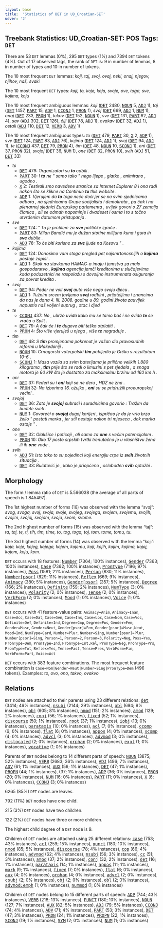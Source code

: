 ```yaml
---
layout: base
title:  'Statistics of DET in UD_Croatian-SET'
udver: '2'
---
```


## Treebank Statistics: UD_Croatian-SET: POS Tags: `DET`

There are 53 `DET` lemmas (0%), 295 `DET` types (1%) and 7394 `DET` tokens (4%).
Out of 17 observed tags, the rank of `DET` is: 9 in number of lemmas, 8 in number of types and 10 in number of tokens.

The 10 most frequent `DET` lemmas: <em>koji, taj, svoj, ovaj, neki, onaj, njegov, njihov, naš, svaki</em>

The 10 most frequent `DET` types:  <em>koji, to, koje, koja, svoje, ove, toga, sve, kojima, koju</em>

The 10 most frequent ambiguous lemmas: <em>koji</em> (<tt><a href="hr_set-pos-DET.html">DET</a></tt> 2480, <tt><a href="hr_set-pos-NOUN.html">NOUN</a></tt> 5, <tt><a href="hr_set-pos-ADJ.html">ADJ</a></tt> 1), <em>taj</em> (<tt><a href="hr_set-pos-DET.html">DET</a></tt> 1457, <tt><a href="hr_set-pos-PART.html">PART</a></tt> 15, <tt><a href="hr_set-pos-ADP.html">ADP</a></tt> 1, <tt><a href="hr_set-pos-CCONJ.html">CCONJ</a></tt> 1, <tt><a href="hr_set-pos-PRON.html">PRON</a></tt> 1), <em>svoj</em> (<tt><a href="hr_set-pos-DET.html">DET</a></tt> 669, <tt><a href="hr_set-pos-ADJ.html">ADJ</a></tt> 1, <tt><a href="hr_set-pos-NUM.html">NUM</a></tt> 1), <em>onaj</em> (<tt><a href="hr_set-pos-DET.html">DET</a></tt> 233, <tt><a href="hr_set-pos-PRON.html">PRON</a></tt> 1), <em>takav</em> (<tt><a href="hr_set-pos-DET.html">DET</a></tt> 152, <tt><a href="hr_set-pos-NOUN.html">NOUN</a></tt> 1), <em>sve</em> (<tt><a href="hr_set-pos-DET.html">DET</a></tt> 131, <tt><a href="hr_set-pos-PART.html">PART</a></tt> 92, <tt><a href="hr_set-pos-ADJ.html">ADJ</a></tt> 4), <em>sav</em> (<tt><a href="hr_set-pos-ADJ.html">ADJ</a></tt> 302, <tt><a href="hr_set-pos-DET.html">DET</a></tt> 126), <em>čiji</em> (<tt><a href="hr_set-pos-DET.html">DET</a></tt> 78, <tt><a href="hr_set-pos-ADJ.html">ADJ</a></tt> 1), <em>ovakav</em> (<tt><a href="hr_set-pos-DET.html">DET</a></tt> 32, <tt><a href="hr_set-pos-ADJ.html">ADJ</a></tt> 1), <em>ostali</em> (<tt><a href="hr_set-pos-ADJ.html">ADJ</a></tt> 110, <tt><a href="hr_set-pos-DET.html">DET</a></tt> 12, <tt><a href="hr_set-pos-VERB.html">VERB</a></tt> 3, <tt><a href="hr_set-pos-ADV.html">ADV</a></tt> 1)

The 10 most frequent ambiguous types:  <em>to</em> (<tt><a href="hr_set-pos-DET.html">DET</a></tt> 479, <tt><a href="hr_set-pos-PART.html">PART</a></tt> 30, <tt><a href="hr_set-pos-X.html">X</a></tt> 2, <tt><a href="hr_set-pos-ADP.html">ADP</a></tt> 1), <em>sve</em> (<tt><a href="hr_set-pos-DET.html">DET</a></tt> 124, <tt><a href="hr_set-pos-PART.html">PART</a></tt> 83, <tt><a href="hr_set-pos-ADJ.html">ADJ</a></tt> 76), <em>kojima</em> (<tt><a href="hr_set-pos-DET.html">DET</a></tt> 124, <tt><a href="hr_set-pos-ADJ.html">ADJ</a></tt> 1), <em>svoj</em> (<tt><a href="hr_set-pos-DET.html">DET</a></tt> 94, <tt><a href="hr_set-pos-ADJ.html">ADJ</a></tt> 1), <em>te</em> (<tt><a href="hr_set-pos-CCONJ.html">CCONJ</a></tt> 437, <tt><a href="hr_set-pos-DET.html">DET</a></tt> 79, <tt><a href="hr_set-pos-PRON.html">PRON</a></tt> 4), <em>tim</em> (<tt><a href="hr_set-pos-DET.html">DET</a></tt> 48, <tt><a href="hr_set-pos-NOUN.html">NOUN</a></tt> 10, <tt><a href="hr_set-pos-SCONJ.html">SCONJ</a></tt> 1), <em>oni</em> (<tt><a href="hr_set-pos-DET.html">DET</a></tt> 37, <tt><a href="hr_set-pos-PRON.html">PRON</a></tt> 32), <em>svojoj</em> (<tt><a href="hr_set-pos-DET.html">DET</a></tt> 36, <tt><a href="hr_set-pos-NUM.html">NUM</a></tt> 1), <em>one</em> (<tt><a href="hr_set-pos-DET.html">DET</a></tt> 32, <tt><a href="hr_set-pos-PRON.html">PRON</a></tt> 10), <em>svih</em> (<tt><a href="hr_set-pos-ADJ.html">ADJ</a></tt> 51, <tt><a href="hr_set-pos-DET.html">DET</a></tt> 33)


* <em>to</em>
  * <tt><a href="hr_set-pos-DET.html">DET</a></tt> 479: <em>Organizatori su <b>to</b> odbili .</em>
  * <tt><a href="hr_set-pos-PART.html">PART</a></tt> 30: <em>I <b>to</b> ne " samo tako " nego lijepo , glatko , animirano , ugodno .</em>
  * <tt><a href="hr_set-pos-X.html">X</a></tt> 2: <em>Testirali smo navedene stranice sa Internet Explorer 8 i ona radi nakon što se klikne na Continue <b>to</b> this website .</em>
  * <tt><a href="hr_set-pos-ADP.html">ADP</a></tt> 1: <em>Vjerujem da <b>to</b> toga neće doći jer se na svim sjednicama odbora , na sjednicama Grupe socijalista i demokrata , pa čak i na plenarnoj sjednici Europskog parlamenta , uvijek govori o 27 zemalja članica , ali se odmah napominje i dvadeset i osma i to s točno utvrđenim datumom pristupanja .</em>
* <em>sve</em>
  * <tt><a href="hr_set-pos-DET.html">DET</a></tt> 124: <em>" To je problem za <b>sve</b> političke igrače .</em>
  * <tt><a href="hr_set-pos-PART.html">PART</a></tt> 83: <em>Milan Bandić mu je dužan stotine milijuna kuna i gura ih <b>sve</b> dublje .</em>
  * <tt><a href="hr_set-pos-ADJ.html">ADJ</a></tt> 76: <em>To će biti korisno za <b>sve</b> ljude na Kosovu " .</em>
* <em>kojima</em>
  * <tt><a href="hr_set-pos-DET.html">DET</a></tt> 124: <em>Donosimo vam stoga pregled pet najsmrtonosnijih o <b>kojima</b> postoje zapisi .</em>
  * <tt><a href="hr_set-pos-ADJ.html">ADJ</a></tt> 1: <em>Skok na stavkama HAMAG-a imaju i jamstva za malo gospodarstvo , <b>kojima</b> agencija jamči kreditorima u slučajevima kada poduzetnici ne raspolažu s dovoljno instrumenata osiguranja za povrat kredita .</em>
* <em>svoj</em>
  * <tt><a href="hr_set-pos-DET.html">DET</a></tt> 94: <em>Peder ne voli <b>svoj</b> auto više nego svoju djecu .</em>
  * <tt><a href="hr_set-pos-ADJ.html">ADJ</a></tt> 1: <em>Tužnim srcem javljamo <b>svoj</b> rodbini , prijateljima i znancima da nas je dana 4. III. 2008. godine u 89. godini života zauvijek napustio naš voljeni suprug , otac i djed</em>
* <em>te</em>
  * <tt><a href="hr_set-pos-CCONJ.html">CCONJ</a></tt> 437: <em>No , ubrzo uviđa kako mu se tamo baš i ne sviđa <b>te</b> se vraća u Split .</em>
  * <tt><a href="hr_set-pos-DET.html">DET</a></tt> 79: <em>A čak će i <b>te</b> dugove biti teško otplatiti .</em>
  * <tt><a href="hr_set-pos-PRON.html">PRON</a></tt> 4: <em>Što više vjeruješ u njega , više <b>te</b> nagrađuje .</em>
* <em>tim</em>
  * <tt><a href="hr_set-pos-DET.html">DET</a></tt> 48: <em>S <b>tim</b> promjenama pokrenut je važan dio pravosudnih reformi u Makedoniji .</em>
  * <tt><a href="hr_set-pos-NOUN.html">NOUN</a></tt> 10: <em>Crnogorski vaterpolski <b>tim</b> pobijedio je Grčku s rezultatom 10-6 .</em>
  * <tt><a href="hr_set-pos-SCONJ.html">SCONJ</a></tt> 1: <em>Masa vozila sa svim baterijama je prilično velikih 1.880 kilograma , <b>tim</b> prije što se radi o limuzini s pet sjedala , a snaga motora je 60 kW što je dostatno za maksimalnu brzinu od 160 km h .</em>
* <em>oni</em>
  * <tt><a href="hr_set-pos-DET.html">DET</a></tt> 37: <em>Pederi su i <b>oni</b> koji se ne deru , HDZ ne zna .</em>
  * <tt><a href="hr_set-pos-PRON.html">PRON</a></tt> 32: <em>Na izborima 16. ožujka , <b>oni</b> su se pridružili proeuropskoj većini .</em>
* <em>svojoj</em>
  * <tt><a href="hr_set-pos-DET.html">DET</a></tt> 36: <em>Zato je <b>svojoj</b> subraći i suradnicima govorio : Tražim da budete sveti .</em>
  * <tt><a href="hr_set-pos-NUM.html">NUM</a></tt> 1: <em>Govoreći o <b>svojoj</b> dugoj karijeri , ispričao je da je vrlo brzo želio " postati marka , jer stil nestaje nakon tri mjeseca , dok marka ostaje " .</em>
* <em>one</em>
  * <tt><a href="hr_set-pos-DET.html">DET</a></tt> 32: <em>Olakšice i poticaji , ali samo za <b>one</b> s većim potencijalom .</em>
  * <tt><a href="hr_set-pos-PRON.html">PRON</a></tt> 10: <em>Oko 17 posto srpskih tvrtki trenutačno je u vlasništvu žena ili ih <b>one</b> vode .</em>
* <em>svih</em>
  * <tt><a href="hr_set-pos-ADJ.html">ADJ</a></tt> 51: <em>Isto tako to su pojedinci koji energiju crpe iz <b>svih</b> životnih situacija .</em>
  * <tt><a href="hr_set-pos-DET.html">DET</a></tt> 33: <em>Bulatović je , kako je priopćeno , oslobođen <b>svih</b> optužbi .</em>

## Morphology

The form / lemma ratio of `DET` is 5.566038 (the average of all parts of speech is 1.845497).

The 1st highest number of forms (16) was observed with the lemma “svoj”: <em>svog, svoga, svoj, svoja, svoje, svojeg, svojega, svojem, svojemu, svojih, svojim, svojoj, svojom, svoju, svom, svome</em>.

The 2nd highest number of forms (15) was observed with the lemma “taj”: <em>ta, taj, te, ti, tih, tim, time, to, tog, toga, toj, tom, tome, tomu, tu</em>.

The 3rd highest number of forms (14) was observed with the lemma “koji”: <em>koja, koje, kojeg, kojega, kojem, kojemu, koji, kojih, kojim, kojima, kojoj, kojom, koju, kom</em>.

`DET` occurs with 18 features: <tt><a href="hr_set-feat-Number.html">Number</a></tt> (7364; 100% instances), <tt><a href="hr_set-feat-Gender.html">Gender</a></tt> (7363; 100% instances), <tt><a href="hr_set-feat-Case.html">Case</a></tt> (7362; 100% instances), <tt><a href="hr_set-feat-PronType.html">PronType</a></tt> (7196; 97% instances), <tt><a href="hr_set-feat-Poss.html">Poss</a></tt> (1581; 21% instances), <tt><a href="hr_set-feat-Person.html">Person</a></tt> (830; 11% instances), <tt><a href="hr_set-feat-Number-psor.html">Number[psor]</a></tt> (829; 11% instances), <tt><a href="hr_set-feat-Reflex.html">Reflex</a></tt> (669; 9% instances), <tt><a href="hr_set-feat-Animacy.html">Animacy</a></tt> (380; 5% instances), <tt><a href="hr_set-feat-Gender-psor.html">Gender[psor]</a></tt> (357; 5% instances), <tt><a href="hr_set-feat-Degree.html">Degree</a></tt> (166; 2% instances), <tt><a href="hr_set-feat-Definite.html">Definite</a></tt> (159; 2% instances), <tt><a href="hr_set-feat-NumType.html">NumType</a></tt> (3; 0% instances), <tt><a href="hr_set-feat-Polarity.html">Polarity</a></tt> (2; 0% instances), <tt><a href="hr_set-feat-Tense.html">Tense</a></tt> (2; 0% instances), <tt><a href="hr_set-feat-VerbForm.html">VerbForm</a></tt> (2; 0% instances), <tt><a href="hr_set-feat-Mood.html">Mood</a></tt> (1; 0% instances), <tt><a href="hr_set-feat-Voice.html">Voice</a></tt> (1; 0% instances)

`DET` occurs with 41 feature-value pairs: `Animacy=Anim`, `Animacy=Inan`, `Case=Acc`, `Case=Dat`, `Case=Gen`, `Case=Ins`, `Case=Loc`, `Case=Nom`, `Case=Voc`, `Definite=Def`, `Definite=Ind`, `Degree=Cmp`, `Degree=Pos`, `Gender=Fem`, `Gender=Masc`, `Gender=Neut`, `Gender[psor]=Fem`, `Gender[psor]=Masc,Neut`, `Mood=Ind`, `NumType=Card`, `Number=Plur`, `Number=Sing`, `Number[psor]=Plur`, `Number[psor]=Sing`, `Person=1`, `Person=2`, `Person=3`, `Polarity=Neg`, `Poss=Yes`, `PronType=Dem`, `PronType=Ind`, `PronType=Int,Rel`, `PronType=Neg`, `PronType=Prs`, `PronType=Tot`, `Reflex=Yes`, `Tense=Past`, `Tense=Pres`, `VerbForm=Fin`, `VerbForm=Part`, `Voice=Act`

`DET` occurs with 383 feature combinations.
The most frequent feature combination is `Case=Nom|Gender=Neut|Number=Sing|PronType=Dem` (496 tokens).
Examples: <em>to, ovo, ono, takvo, ovakvo</em>


## Relations

`DET` nodes are attached to their parents using 23 different relations: <tt><a href="hr_set-dep-det.html">det</a></tt> (3414; 46% instances), <tt><a href="hr_set-dep-nsubj.html">nsubj</a></tt> (2144; 29% instances), <tt><a href="hr_set-dep-obl.html">obl</a></tt> (694; 9% instances), <tt><a href="hr_set-dep-obj.html">obj</a></tt> (605; 8% instances), <tt><a href="hr_set-dep-nmod.html">nmod</a></tt> (151; 2% instances), <tt><a href="hr_set-dep-amod.html">amod</a></tt> (129; 2% instances), <tt><a href="hr_set-dep-conj.html">conj</a></tt> (56; 1% instances), <tt><a href="hr_set-dep-fixed.html">fixed</a></tt> (52; 1% instances), <tt><a href="hr_set-dep-discourse.html">discourse</a></tt> (50; 1% instances), <tt><a href="hr_set-dep-root.html">root</a></tt> (37; 1% instances), <tt><a href="hr_set-dep-iobj.html">iobj</a></tt> (13; 0% instances), <tt><a href="hr_set-dep-parataxis.html">parataxis</a></tt> (10; 0% instances), <tt><a href="hr_set-dep-acl.html">acl</a></tt> (7; 0% instances), <tt><a href="hr_set-dep-ccomp.html">ccomp</a></tt> (6; 0% instances), <tt><a href="hr_set-dep-flat.html">flat</a></tt> (6; 0% instances), <tt><a href="hr_set-dep-appos.html">appos</a></tt> (4; 0% instances), <tt><a href="hr_set-dep-xcomp.html">xcomp</a></tt> (4; 0% instances), <tt><a href="hr_set-dep-advcl.html">advcl</a></tt> (3; 0% instances), <tt><a href="hr_set-dep-advmod.html">advmod</a></tt> (3; 0% instances), <tt><a href="hr_set-dep-dislocated.html">dislocated</a></tt> (2; 0% instances), <tt><a href="hr_set-dep-orphan.html">orphan</a></tt> (2; 0% instances), <tt><a href="hr_set-dep-expl.html">expl</a></tt> (1; 0% instances), <tt><a href="hr_set-dep-vocative.html">vocative</a></tt> (1; 0% instances)

Parents of `DET` nodes belong to 14 different parts of speech: <tt><a href="hr_set-pos-NOUN.html">NOUN</a></tt> (3875; 52% instances), <tt><a href="hr_set-pos-VERB.html">VERB</a></tt> (2683; 36% instances), <tt><a href="hr_set-pos-ADJ.html">ADJ</a></tt> (496; 7% instances), <tt><a href="hr_set-pos-ADV.html">ADV</a></tt> (61; 1% instances), <tt><a href="hr_set-pos-AUX.html">AUX</a></tt> (59; 1% instances), <tt><a href="hr_set-pos-DET.html">DET</a></tt> (47; 1% instances), <tt><a href="hr_set-pos-PROPN.html">PROPN</a></tt> (44; 1% instances),  (37; 1% instances), <tt><a href="hr_set-pos-ADP.html">ADP</a></tt> (36; 0% instances), <tt><a href="hr_set-pos-PRON.html">PRON</a></tt> (20; 0% instances), <tt><a href="hr_set-pos-NUM.html">NUM</a></tt> (16; 0% instances), <tt><a href="hr_set-pos-PART.html">PART</a></tt> (11; 0% instances), <tt><a href="hr_set-pos-X.html">X</a></tt> (6; 0% instances), <tt><a href="hr_set-pos-CCONJ.html">CCONJ</a></tt> (3; 0% instances)

6265 (85%) `DET` nodes are leaves.

792 (11%) `DET` nodes have one child.

215 (3%) `DET` nodes have two children.

122 (2%) `DET` nodes have three or more children.

The highest child degree of a `DET` node is 9.

Children of `DET` nodes are attached using 25 different relations: <tt><a href="hr_set-dep-case.html">case</a></tt> (753; 43% instances), <tt><a href="hr_set-dep-acl.html">acl</a></tt> (259; 15% instances), <tt><a href="hr_set-dep-punct.html">punct</a></tt> (180; 10% instances), <tt><a href="hr_set-dep-nmod.html">nmod</a></tt> (85; 5% instances), <tt><a href="hr_set-dep-discourse.html">discourse</a></tt> (78; 4% instances), <tt><a href="hr_set-dep-cop.html">cop</a></tt> (66; 4% instances), <tt><a href="hr_set-dep-advmod.html">advmod</a></tt> (62; 4% instances), <tt><a href="hr_set-dep-nsubj.html">nsubj</a></tt> (59; 3% instances), <tt><a href="hr_set-dep-cc.html">cc</a></tt> (51; 3% instances), <tt><a href="hr_set-dep-amod.html">amod</a></tt> (37; 2% instances), <tt><a href="hr_set-dep-conj.html">conj</a></tt> (32; 2% instances), <tt><a href="hr_set-dep-det.html">det</a></tt> (16; 1% instances), <tt><a href="hr_set-dep-parataxis.html">parataxis</a></tt> (14; 1% instances), <tt><a href="hr_set-dep-appos.html">appos</a></tt> (11; 1% instances), <tt><a href="hr_set-dep-mark.html">mark</a></tt> (9; 1% instances), <tt><a href="hr_set-dep-fixed.html">fixed</a></tt> (7; 0% instances), <tt><a href="hr_set-dep-flat.html">flat</a></tt> (6; 0% instances), <tt><a href="hr_set-dep-aux.html">aux</a></tt> (4; 0% instances), <tt><a href="hr_set-dep-orphan.html">orphan</a></tt> (4; 0% instances), <tt><a href="hr_set-dep-advcl.html">advcl</a></tt> (2; 0% instances), <tt><a href="hr_set-dep-csubj.html">csubj</a></tt> (2; 0% instances), <tt><a href="hr_set-dep-obj.html">obj</a></tt> (2; 0% instances), <tt><a href="hr_set-dep-obl.html">obl</a></tt> (2; 0% instances), <tt><a href="hr_set-dep-advmod-emph.html">advmod:emph</a></tt> (1; 0% instances), <tt><a href="hr_set-dep-nummod.html">nummod</a></tt> (1; 0% instances)

Children of `DET` nodes belong to 15 different parts of speech: <tt><a href="hr_set-pos-ADP.html">ADP</a></tt> (744; 43% instances), <tt><a href="hr_set-pos-VERB.html">VERB</a></tt> (218; 13% instances), <tt><a href="hr_set-pos-PUNCT.html">PUNCT</a></tt> (180; 10% instances), <tt><a href="hr_set-pos-NOUN.html">NOUN</a></tt> (127; 7% instances), <tt><a href="hr_set-pos-AUX.html">AUX</a></tt> (82; 5% instances), <tt><a href="hr_set-pos-ADJ.html">ADJ</a></tt> (79; 5% instances), <tt><a href="hr_set-pos-CCONJ.html">CCONJ</a></tt> (74; 4% instances), <tt><a href="hr_set-pos-ADV.html">ADV</a></tt> (71; 4% instances), <tt><a href="hr_set-pos-PART.html">PART</a></tt> (53; 3% instances), <tt><a href="hr_set-pos-DET.html">DET</a></tt> (47; 3% instances), <tt><a href="hr_set-pos-PRON.html">PRON</a></tt> (24; 1% instances), <tt><a href="hr_set-pos-PROPN.html">PROPN</a></tt> (22; 1% instances), <tt><a href="hr_set-pos-SCONJ.html">SCONJ</a></tt> (19; 1% instances), <tt><a href="hr_set-pos-SYM.html">SYM</a></tt> (2; 0% instances), <tt><a href="hr_set-pos-NUM.html">NUM</a></tt> (1; 0% instances)

